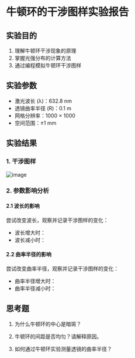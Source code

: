 # 牛顿环的干涉图样实验报告

## 实验目的
1. 理解牛顿环干涉现象的原理
2. 掌握光强分布的计算方法
3. 通过编程模拟牛顿环干涉图样

## 实验参数
- 激光波长 (λ)：632.8 nm
- 透镜曲率半径 (R)：0.1 m
- 网格分辨率：1000 × 1000
- 空间范围：±1 mm

## 实验结果

### 1. 干涉图样
![image](https://github.com/user-attachments/assets/4e661663-2370-4ab9-92e2-be995a11a2b0)


### 2. 参数影响分析
#### 2.1 波长的影响
尝试改变波长，观察并记录干涉图样的变化：
- 波长增大时：
- 波长减小时：

#### 2.2 曲率半径的影响
尝试改变曲率半径，观察并记录干涉图样的变化：
- 曲率半径增大时：
- 曲率半径减小时：

## 思考题
1. 为什么牛顿环的中心是暗斑？

2. 牛顿环的间距是否均匀？请解释原因。

3. 如何通过牛顿环实验测量透镜的曲率半径？

